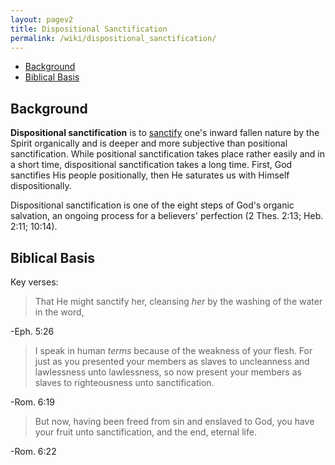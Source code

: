 ```yaml
---
layout: pagev2
title: Dispositional Sanctification
permalink: /wiki/dispositional_sanctification/
---
```

- [Background](#background)
- [Biblical Basis](#biblical-basis)

## Background

**Dispositional sanctification** is to [sanctify](../sanctification) one's inward fallen nature by the Spirit organically and is deeper and more subjective than positional sanctification. While positional sanctification takes place rather easily and in a short time, dispositional sanctification takes a long time. First, God sanctifies His people positionally, then He saturates us with Himself dispositionally.

Dispositional sanctification is one of the eight steps of God's organic salvation, an ongoing process for a believers' perfection (2 Thes. 2:13; Heb. 2:11; 10:14).

## Biblical Basis

Key verses:

>That He might sanctify her, cleansing *her* by the washing of the water in the word,

\-Eph. 5:26 

>I speak in human *terms* because of the weakness of your flesh. For just as you presented your members as slaves to uncleanness and lawlessness unto lawlessness, so now present your members as slaves to righteousness unto sanctification.

\-Rom. 6:19

>But now, having been freed from sin and enslaved to God, you have your fruit unto sanctification, and the end, eternal life.

\-Rom. 6:22 